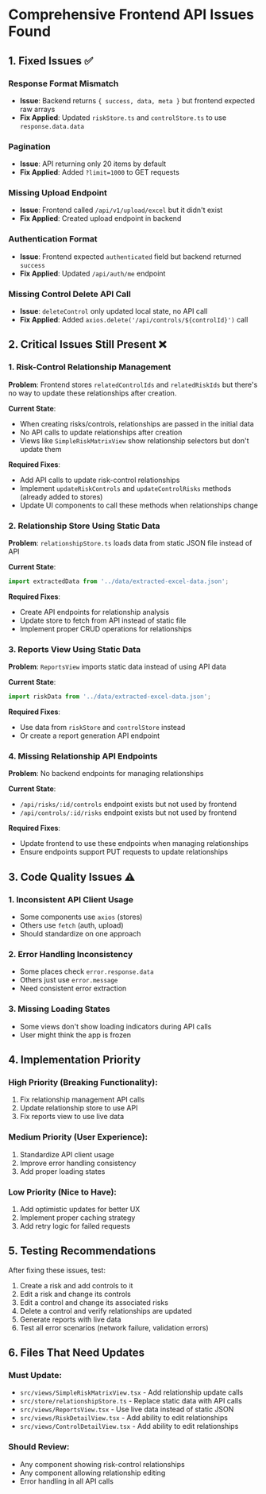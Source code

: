 # Comprehensive Frontend API Issues Found

## 1. Fixed Issues ✅

### Response Format Mismatch
- **Issue**: Backend returns `{ success, data, meta }` but frontend expected raw arrays
- **Fix Applied**: Updated `riskStore.ts` and `controlStore.ts` to use `response.data.data`

### Pagination
- **Issue**: API returning only 20 items by default
- **Fix Applied**: Added `?limit=1000` to GET requests

### Missing Upload Endpoint
- **Issue**: Frontend called `/api/v1/upload/excel` but it didn't exist
- **Fix Applied**: Created upload endpoint in backend

### Authentication Format
- **Issue**: Frontend expected `authenticated` field but backend returned `success`
- **Fix Applied**: Updated `/api/auth/me` endpoint

### Missing Control Delete API Call
- **Issue**: `deleteControl` only updated local state, no API call
- **Fix Applied**: Added `axios.delete('/api/controls/${controlId}')` call

## 2. Critical Issues Still Present ❌

### 1. Risk-Control Relationship Management
**Problem**: Frontend stores `relatedControlIds` and `relatedRiskIds` but there's no way to update these relationships after creation.

**Current State**:
- When creating risks/controls, relationships are passed in the initial data
- No API calls to update relationships after creation
- Views like `SimpleRiskMatrixView` show relationship selectors but don't update them

**Required Fixes**:
- Add API calls to update risk-control relationships
- Implement `updateRiskControls` and `updateControlRisks` methods (already added to stores)
- Update UI components to call these methods when relationships change

### 2. Relationship Store Using Static Data
**Problem**: `relationshipStore.ts` loads data from static JSON file instead of API

**Current State**:
```typescript
import extractedData from '../data/extracted-excel-data.json';
```

**Required Fixes**:
- Create API endpoints for relationship analysis
- Update store to fetch from API instead of static file
- Implement proper CRUD operations for relationships

### 3. Reports View Using Static Data
**Problem**: `ReportsView` imports static data instead of using API data

**Current State**:
```typescript
import riskData from '../data/extracted-excel-data.json';
```

**Required Fixes**:
- Use data from `riskStore` and `controlStore` instead
- Or create a report generation API endpoint

### 4. Missing Relationship API Endpoints
**Problem**: No backend endpoints for managing relationships

**Current State**:
- `/api/risks/:id/controls` endpoint exists but not used by frontend
- `/api/controls/:id/risks` endpoint exists but not used by frontend

**Required Fixes**:
- Update frontend to use these endpoints when managing relationships
- Ensure endpoints support PUT requests to update relationships

## 3. Code Quality Issues ⚠️

### 1. Inconsistent API Client Usage
- Some components use `axios` (stores)
- Others use `fetch` (auth, upload)
- Should standardize on one approach

### 2. Error Handling Inconsistency
- Some places check `error.response.data`
- Others just use `error.message`
- Need consistent error extraction

### 3. Missing Loading States
- Some views don't show loading indicators during API calls
- User might think the app is frozen

## 4. Implementation Priority

### High Priority (Breaking Functionality):
1. Fix relationship management API calls
2. Update relationship store to use API
3. Fix reports view to use live data

### Medium Priority (User Experience):
1. Standardize API client usage
2. Improve error handling consistency
3. Add proper loading states

### Low Priority (Nice to Have):
1. Add optimistic updates for better UX
2. Implement proper caching strategy
3. Add retry logic for failed requests

## 5. Testing Recommendations

After fixing these issues, test:
1. Create a risk and add controls to it
2. Edit a risk and change its controls
3. Edit a control and change its associated risks
4. Delete a control and verify relationships are updated
5. Generate reports with live data
6. Test all error scenarios (network failure, validation errors)

## 6. Files That Need Updates

### Must Update:
- `src/views/SimpleRiskMatrixView.tsx` - Add relationship update calls
- `src/store/relationshipStore.ts` - Replace static data with API calls
- `src/views/ReportsView.tsx` - Use live data instead of static JSON
- `src/views/RiskDetailView.tsx` - Add ability to edit relationships
- `src/views/ControlDetailView.tsx` - Add ability to edit relationships

### Should Review:
- Any component showing risk-control relationships
- Any component allowing relationship editing
- Error handling in all API calls